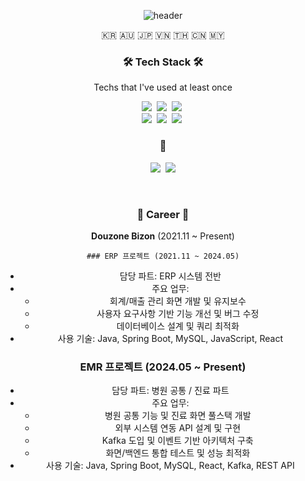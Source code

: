 <!--
**dntjd7701/dntjd7701** is a ✨ _special_ ✨ repository because its `README.md` (this file) appears on your GitHub profile.

Here are some ideas to get you started:

- 🔭 I’m currently working on ...
- 🌱 I’m currently learning ...
- 👯 I’m looking to collaborate on ...
- 🤔 I’m looking for help with ...
- 💬 Ask me about ...
- 📫 How to reach me: ...
- 😄 Pronouns: ...
- ⚡ Fun fact: ...
-->
<div align="center">
  
![header](https://capsule-render.vercel.app/api?type=waving&color=auto&height=300&section=header&text=SSung's&fontSize=90)
  
 </div>


<p align="center">🇰🇷 🇦🇺 🇯🇵 🇻🇳 🇹🇭 🇨🇳 🇲🇾</p>

<h3 align="center">🛠 Tech Stack 🛠</h3>

<p align="center"> Techs that I've used at least once </p>

<p align="center">
  <img src="https://img.shields.io/badge/Java-007396?style=flat-square&logo=Java&logoColor=white"/></a>&nbsp 
  <img src="https://img.shields.io/badge/Javascript-ffb13b?style=flat-square&logo=javascript&logoColor=white"/></a>&nbsp 
<!--      <img src="https://img.shields.io/badge/C-A8B9CC?style=flat-square&logo=C&logoColor=white"/></a>&nbsp -->
 <img src="https://img.shields.io/badge/NodeJs-3766AB?style=flat-square&logo=nodeJS&logoColor=white"/></a>&nbsp
<!--    <img src="https://img.shields.io/badge/Django-092E20?style=flat-square&logo=Django&logoColor=white"/></a>&nbsp -->
 <!--   <img src="https://img.shields.io/badge/aws-333664?style=flat-square&logo=amazon-aws&logoColor=white"/></a>&nbsp  -->
<!--   <img src="https://img.shields.io/badge/HTML-1572B6?style=flat-square&logo=html&logoColor=white"/></a>&nbsp  -->
<!--   <img src="https://img.shields.io/badge/CSS-1572B6?style=flat-square&logo=css&logoColor=white"/></a>&nbsp  -->
  <br>
  <img src="https://img.shields.io/badge/SpringBoot-6DB33F?style=flat-square&logo=Spring&logoColor=white"/></a>&nbsp 
  <img src="https://img.shields.io/badge/Mysql-E6B91E?style=flat-square&logo=MySql&logoColor=white"/></a>&nbsp 
  <img src="https://img.shields.io/badge/React-3766AB?style=flat-square&logo=React&logoColor=white"/></a>&nbsp 
</p>



<h3 align="center"> 🤝 </h3>
<p align="center">
  <a href="https://www.instagram.com/rkddntjd_/"><img src="https://img.shields.io/badge/Instagram-black?style=flat-square&logo=Instagram&logoColor=red&link=https://www.instagram.com/rkddntjd_/"/></a>&nbsp
  <a href="mailto:dntjd7701@naver.com"><img src="https://img.shields.io/badge/Gmail-d14836?style=flat-square&logo=Gmail&logoColor=white&link=dntjd7701@naver.com"/></a>
</p>
<br>

<h3 align="center">💼 Career 💼</h3>

<p align="center">
<b>Douzone Bizon</b> (2021.11 ~ Present)
</p>


<div align="center">   
  
    ### ERP 프로젝트 (2021.11 ~ 2024.05)
- 담당 파트: ERP 시스템 전반
- 주요 업무:
  - 회계/매출 관리 화면 개발 및 유지보수
  - 사용자 요구사항 기반 기능 개선 및 버그 수정
  - 데이터베이스 설계 및 쿼리 최적화
- 사용 기술: Java, Spring Boot, MySQL, JavaScript, React

### EMR 프로젝트 (2024.05 ~ Present)
- 담당 파트: 병원 공통 / 진료 파트
- 주요 업무:
  - 병원 공통 기능 및 진료 화면 풀스택 개발
  - 외부 시스템 연동 API 설계 및 구현
  - Kafka 도입 및 이벤트 기반 아키텍처 구축
  - 화면/백엔드 통합 테스트 및 성능 최적화
- 사용 기술: Java, Spring Boot, MySQL, React, Kafka, REST API


<!--[![Hits](https://hits.seeyoufarm.com/api/count/incr/badge.svg?url=https%3A%2F%2Fgithub.com%2Fdntjd7701%2Fhit-counter&count_bg=%23BDEF97&title_bg=%23F6FD96&icon=&icon_color=%23E7E7E7&title=hits&edge_flat=false)](https://hits.seeyoufarm.com)-->
  
  
  
</div>

